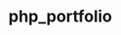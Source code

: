 # php_portfolio



<?php
$portfolio_name = $_POST['portfolio_name'];
$portfolio_catagory = $_POST['portfolio_catagory'];
// $portfolio_photo = $_POST['portfolio_photo'];

$db_connect = mysqli_connect('localhost', 'root', '', 'farzi');

$portfolio_insert_quary = "INSERT INTO portfolios (portfolio_name, portfolio_catagory) VALUES ('$portfolio_name', '$portfolio_catagory')";

mysqli_query($db_connect, $portfolio_insert_quary);
$id= mysqli_insert_id($db_connect);

// Portfolio Image Upload 
$uploaded_file_name = $_FILES['portfolio_photo']['name'];
$after_ex_file = explode('.', $uploaded_file_name);
$extention = end($after_ex_file);

$new_name = $id . '.' . $extention;
$temp_loaaction = $_FILES['portfolio_photo']['tmp_name'];
$new_location = "uploads\portfolio_photo/" . $new_name;
move_uploaded_file($temp_loaaction, $new_location);

$portfolio_upadte_quary = "UPDATE portfolios SET portfolio_photo = '$new_name' WHERE id = '$id'";
mysqli_query($db_connect, $portfolio_upadte_quary);
header('location: add_portfolio.php');

// Portfolio Image Upload 

